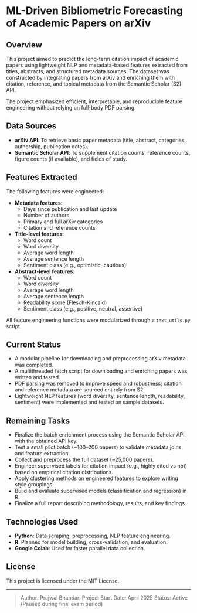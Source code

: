 # ML-Driven Bibliometric Forecasting of Academic Papers on arXiv

## Overview

This project aimed to predict the long-term citation impact of academic papers using lightweight NLP and metadata-based features extracted from titles, abstracts, and structured metadata sources. The dataset was constructed by integrating papers from arXiv and enriching them with citation, reference, and topical metadata from the Semantic Scholar (S2) API.

The project emphasized efficient, interpretable, and reproducible feature engineering without relying on full-body PDF parsing.

## Data Sources
- **arXiv API**: To retrieve basic paper metadata (title, abstract, categories, authorship, publication dates).
- **Semantic Scholar API**: To supplement citation counts, reference counts, figure counts (if available), and fields of study.

## Features Extracted

The following features were engineered:

- **Metadata features**:
  - Days since publication and last update
  - Number of authors
  - Primary and full arXiv categories
  - Citation and reference counts
- **Title-level features**:
  - Word count
  - Word diversity
  - Average word length
  - Average sentence length
  - Sentiment class (e.g., optimistic, cautious)
- **Abstract-level features**:
  - Word count
  - Word diversity
  - Average word length
  - Average sentence length
  - Readability score (Flesch-Kincaid)
  - Sentiment class (e.g., positive, neutral, assertive)

All feature engineering functions were modularized through a `text_utils.py` script.

## Current Status

- A modular pipeline for downloading and preprocessing arXiv metadata was completed.
- A multithreaded fetch script for downloading and enriching papers was written and tested.
- PDF parsing was removed to improve speed and robustness; citation and reference metadata are sourced entirely from S2.
- Lightweight NLP features (word diversity, sentence length, readability, sentiment) were implemented and tested on sample datasets.

## Remaining Tasks

- Finalize the batch enrichment process using the Semantic Scholar API with the obtained API key.
- Test a small pilot batch (~100–200 papers) to validate metadata joins and feature extraction.
- Collect and preprocess the full dataset (~25,000 papers).
- Engineer supervised labels for citation impact (e.g., highly cited vs not) based on empirical citation distributions.
- Apply clustering methods on engineered features to explore writing style groupings.
- Build and evaluate supervised models (classification and regression) in R.
- Finalize a full report describing methodology, results, and key findings.

## Technologies Used
- **Python**: Data scraping, preprocessing, NLP feature engineering.
- **R**: Planned for model building, cross-validation, and evaluation.
- **Google Colab**: Used for faster parallel data collection.

## License
This project is licensed under the MIT License.

---

> Author: Prajwal Bhandari
> Project Start Date: April 2025
> Status: Active (Paused during final exam period)


